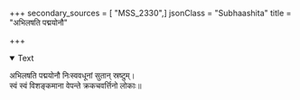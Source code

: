 +++
secondary_sources = [ "MSS_2330",]
jsonClass = "Subhaashita"
title = "अभिलषति पद्मयोनौ"

+++

<details open><summary>Text</summary>

अभिलषति पद्मयोनौ निःस्ववधूनां सुतान् स्रष्टुम्।  
स्वं स्वं विशङ्कमाना वेपन्ते क्रकचवर्त्तिनो लोकाः॥
</details>
